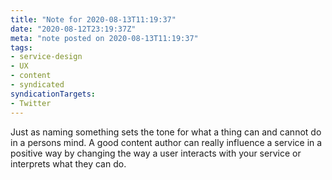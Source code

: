 ```yaml
---
title: "Note for 2020-08-13T11:19:37"
date: "2020-08-12T23:19:37Z"
meta: "note posted on 2020-08-13T11:19:37"
tags:
- service-design
- UX
- content
- syndicated
syndicationTargets:
- Twitter
---
```

Just as naming something sets the tone for what a thing can and cannot do in a persons mind. A good content author can really influence a service in a positive way by changing the way a user interacts with your service or interprets what they can do.
